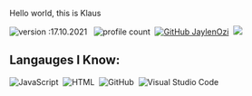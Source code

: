Hello world, this is Klaus

![version :17.10.2021](https://img.shields.io/badge/version-17.10.2021-informational) &nbsp;
![profile count](https://komarev.com/ghpvc/?username=thelaving&color=red)&nbsp;
[![GitHub JaylenOzi](https://img.shields.io/github/followers/thelaving?label=follow&style=social)](https://github.com/JaylenOzi)&nbsp;
<a href="https://instagram.com/klausqwe1"><img src="https://img.shields.io/badge/@klausqwe1-E4405F?style=flat&logo=Instagram&logoColor=white"/></a> &nbsp;

## Langauges I Know:
![JavaScript](https://img.shields.io/badge/-JavaScript-05122A?style=flat&logo=javascript)&nbsp;
![HTML](https://img.shields.io/badge/-HTML-05122A?style=flat&logo=HTML5)&nbsp;
![GitHub](https://img.shields.io/badge/-GitHub-05122A?style=flat&logo=github)&nbsp;
![Visual Studio Code](https://img.shields.io/badge/-Visual%20Studio%20Code-05122A?style=flat&logo=visual-studio-code&logoColor=007ACC)&nbsp;



